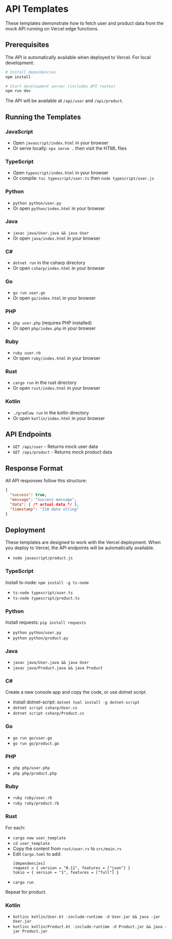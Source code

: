 # API Templates

These templates demonstrate how to fetch user and product data from the mock API running on Vercel edge functions.

## Prerequisites

The API is automatically available when deployed to Vercel. For local development:

```bash
# Install dependencies
npm install

# Start development server (includes API routes)
npm run dev
```

The API will be available at `/api/user` and `/api/product`.

## Running the Templates

### JavaScript
- Open `javascript/index.html` in your browser
- Or serve locally: `npx serve .` then visit the HTML files

### TypeScript
- Open `typescript/index.html` in your browser
- Or compile: `tsc typescript/user.ts` then `node typescript/user.js`

### Python
- `python python/user.py`
- Or open `python/index.html` in your browser

### Java
- `javac java/User.java && java User`
- Or open `java/index.html` in your browser

### C#
- `dotnet run` in the csharp directory
- Or open `csharp/index.html` in your browser

### Go
- `go run user.go`
- Or open `go/index.html` in your browser

### PHP
- `php user.php` (requires PHP installed)
- Or open `php/index.php` in your browser

### Ruby
- `ruby user.rb`
- Or open `ruby/index.html` in your browser

### Rust
- `cargo run` in the rust directory
- Or open `rust/index.html` in your browser

### Kotlin
- `./gradlew run` in the kotlin directory
- Or open `kotlin/index.html` in your browser

## API Endpoints

- `GET /api/user` - Returns mock user data
- `GET /api/product` - Returns mock product data

## Response Format

All API responses follow this structure:

```json
{
  "success": true,
  "message": "Success message",
  "data": { /* actual data */ },
  "timestamp": "ISO date string"
}
```

## Deployment

These templates are designed to work with the Vercel deployment. When you deploy to Vercel, the API endpoints will be automatically available.
- `node javascript/product.js`

### TypeScript
Install ts-node: `npm install -g ts-node`
- `ts-node typescript/user.ts`
- `ts-node typescript/product.ts`

### Python
Install requests: `pip install requests`
- `python python/user.py`
- `python python/product.py`

### Java
- `javac java/User.java && java User`
- `javac java/Product.java && java Product`

### C#
Create a new console app and copy the code, or use dotnet script.
- Install dotnet-script: `dotnet tool install -g dotnet-script`
- `dotnet script csharp/User.cs`
- `dotnet script csharp/Product.cs`

### Go
- `go run go/user.go`
- `go run go/product.go`

### PHP
- `php php/user.php`
- `php php/product.php`

### Ruby
- `ruby ruby/user.rb`
- `ruby ruby/product.rb`

### Rust
For each:
- `cargo new user_template`
- `cd user_template`
- Copy the content from `rust/user.rs` to `src/main.rs`
- Edit `Cargo.toml` to add:
  ```
  [dependencies]
  reqwest = { version = "0.11", features = ["json"] }
  tokio = { version = "1", features = ["full"] }
  ```
- `cargo run`

Repeat for product.

### Kotlin
- `kotlinc kotlin/User.kt -include-runtime -d User.jar && java -jar User.jar`
- `kotlinc kotlin/Product.kt -include-runtime -d Product.jar && java -jar Product.jar`